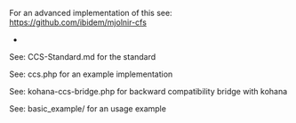For an advanced implementation of this see: https://github.com/ibidem/mjolnir-cfs

-

See: CCS-Standard.md for the standard

See: ccs.php for an example implementation

See: kohana-ccs-bridge.php for backward compatibility bridge with kohana

See: basic_example/ for an usage example